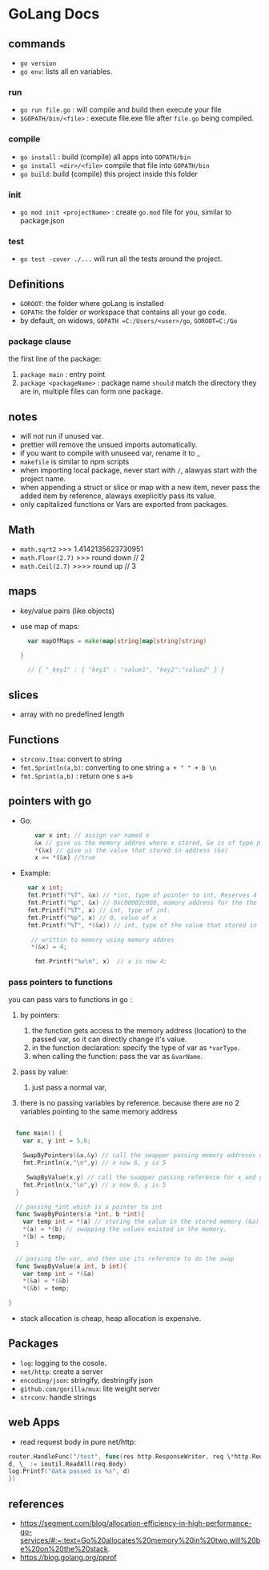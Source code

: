 # GoLang Docs

## commands

- `go version`
- `go env`: lists all en variables.

### run

- `go run file.go` : will compile and build then execute your file
- `$GOPATH/bin/<file>` : execute file.exe file after `file.go` being compiled.

### compile

- `go install` : build (compile) all apps into `GOPATH/bin`
- `go install <dir>/<file>` compile that file into `GOPATH/bin`
- `go build`: build (compile) this project inside this folder

### init

- `go mod init <projectName>` : create `go.mod` file for you, similar to package.json

### test

- `go test -cover ./...` will run all the tests around the project.

## Definitions

- `GOROOT`: the folder where goLang is installed
- `GOPATH`: the folder or workspace that contains all your go code.
- by default, on widows, `GOPATH =C:/Users/<user>/go`, `GOROOT=C:/Go`

### package clause

the first line of the package:

1. `package main` : entry point
2. `package <packageName>` : package name `should` match the directory they are in, multiple files can form one package.

## notes

- will not run if unused var.
- prettier will remove the unsued imports automatically.
- if you want to compile with unuseed var, rename it to \_
- `makefile` is similar to npm scripts
- when importing local package, never start with `/`, alawyas start with the project name.
- when appending a struct or slice or map with a new item, never pass the added item by reference, alaways exeplicitly pass its value.
- only capitalized functions or Vars are exported from packages.

## Math

- `math.sqrt2` >>> 1.4142135623730951
- `math.Floor(2.7)` >>> round down // 2
- `math.Ceil(2.7)` >>>> round up // 3

## maps

- key/value pairs (like objects)
- use map of maps:

  ```go
    var mapOfMaps = make(map[string]map[string]string)

  }

    // { "_key1" : { "key1" : "value1", "key2":"value2" } }
  ```

## slices

- array with no predefined length

## Functions

- `strconv.Itoa`: convert to string
- `fmt.Sprintln(a,b)`: converting to one string `a + " " + b \n`
- `fmt.Sprint(a,b)` : return one s `a+b`

## pointers with go

- Go:

  ```javascript
  	  var x int; // assign var named x
  	  &x // give us the memory addres where x stored, &x is of type pointer to T of x (*int)
  	  *(&x) // give us the value that stored in address (&x)
  	  x == *(&x) //true
  ```

- Example:

  ```go
  	var x int;
  	fmt.Printf("%T", &x) // *int, type of pointer to int, Reserves 4 bytes in memory.
  	fmt.Printf("%p", &x) // 0xc00002c008, momory address for the the pointer to x
  	fmt.Printf("%T", x) // int, type of int.
  	fmt.Printf("%p", x) // 0, value of x
  	fmt.Printf("%T", *(&x)) // int, type of the value that stored in the momory address (&x)
  
     // writtin to memory using memory addres
     *(&x) = 4;

	  fmt.Printf("%v\n", x)  // x is now 4;
  ```

### pass pointers to functions

you can pass vars to functions in go :
1. by pointers:  
   1. the function gets access to the memory address (location) to the passed var, so it can directly change it's value.
   2. in the function declaration: specify the type of var as `*varType`.
   3. when calling the function: pass the var as `&varName`.

2. pass by value: 
   1. just pass a normal var, 

3. there is no passing variables by reference. because there are no 2 variables pointing to the same memory address

  ```go

    func main() {
      var x, y int = 5,6;

      SwapByPointers(&x,&y) // call the swapper passing memory addreses of x and y.
      fmt.Println(x,"\n",y) // x now 6, y is 5

       SwapByValue(x,y) // call the swapper passing reference for x and y.
      fmt.Println(x,"\n",y) // x now 6, y is 5
    }

    // passing *int which is a pointer to int
    func SwapByPointers(a *int, b *int){
      var temp int = *(a) // storing the value in the stored memory (&a) into temp.
      *(a) = *(b) // swapping the values existed in the memory.
      *(b) = temp;
    }

    // passing the var, and then use its reference to do the swap
    func SwapByValue(a int, b int){
      var temp int = *(&a)
      *(&a) = *(&b)
      *(&b) = temp;

}
  ```
  
- stack allocation is cheap, heap allocation is expensive.

## Packages

- `log`: logging to the cosole.
- `net/http`: create a server
- `encoding/json`: stringify, destringify json
- `github.com/gorilla/mux`: lite weight server
- `strconv`: handle strings

## web Apps

- read request body in pure net/http:

```go
router.HandleFunc("/test", func(res http.ResponseWriter, req \*http.Request) {
d, \_ := ioutil.ReadAll(req.Body)
log.Printf("data passed is %s", d)
})

````

## references

- https://segment.com/blog/allocation-efficiency-in-high-performance-go-services/#:~:text=Go%20allocates%20memory%20in%20two,will%20be%20on%20the%20stack.
- https://blog.golang.org/pprof

